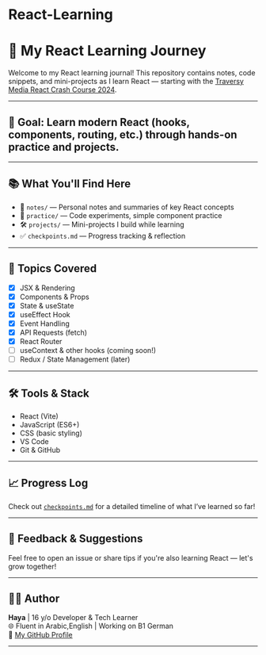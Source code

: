 # React-Learning

# 🚀 My React Learning Journey

Welcome to my React learning journal! This repository contains notes, code snippets, and mini-projects as I learn React — starting with the [Traversy Media React Crash Course 2024](https://www.youtube.com/watch?v=SqcY0GlETPk).

---


## 🧠 Goal: Learn modern React (hooks, components, routing, etc.) through hands-on practice and projects.

---

## 📚 What You'll Find Here

- 📒 `notes/` — Personal notes and summaries of key React concepts  
- 🧪 `practice/` — Code experiments, simple component practice  
- 🛠️ `projects/` — Mini-projects I build while learning  
- ✅ `checkpoints.md` — Progress tracking & reflection

---

## 📌 Topics Covered

- [x] JSX & Rendering
- [x] Components & Props
- [x] State & useState
- [x] useEffect Hook
- [x] Event Handling
- [x] API Requests (fetch)
- [x] React Router
- [ ] useContext & other hooks (coming soon!)
- [ ] Redux / State Management (later)

---

## 🛠 Tools & Stack

- React (Vite)
- JavaScript (ES6+)
- CSS (basic styling)
- VS Code
- Git & GitHub

---

## 📈 Progress Log

Check out [`checkpoints.md`](checkpoints.md) for a detailed timeline of what I’ve learned so far!

---

## 💬 Feedback & Suggestions

Feel free to open an issue or share tips if you're also learning React — let's grow together!

---

## 🧑‍💻 Author

**Haya** | 16 y/o Developer & Tech Learner  
🌐 Fluent in Arabic,English | Working on B1 German  
🔗 [My GitHub Profile](https://github.com/haya-ehab)

---
